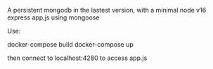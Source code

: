A persistent mongodb in the lastest version, with a minimal node v16 express app.js using mongoose   

Use:

docker-compose build
docker-compose up


then connect to localhost:4280 to access app.js
